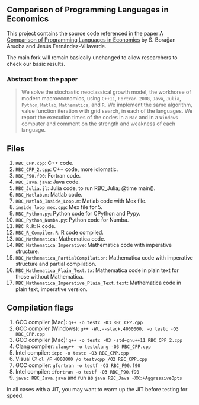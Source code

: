 ﻿## Comparison of Programming Languages in Economics

This project contains the source code referenced in the paper [A Comparison of
Programming Languages in Economics][1] by S. Borağan Aruoba and Jesús
Fernández-Villaverde.

The main fork will remain basically unchanged to allow researchers to check our
basic results.

### Abstract from the paper

> We solve the stochastic neoclassical growth model, the workhorse of modern
> macroeconomics, using `C++11`, `Fortran 2008`, `Java`, `Julia`, `Python`,
> `Matlab`, `Mathematica`, and `R`. We implement the same algorithm, value
> function iteration with grid search, in each of the languages. We report the
> execution times of the codes in a `Mac` and in a `Windows` computer and
> comment on the strength and weakness of each language.

## Files

1. `RBC_CPP.cpp`: C++ code. 
2. `RBC_CPP_2.cpp`: C++ code, more idiomatic.
3. `RBC_F90.f90`: Fortran code.
4. `RBC_Java.java`: Java code.
5. `RBC_Julia.jl`: Julia code, to run RBC_Julia; @time main().
6. `RBC_Matlab.m`: Matlab code.
7. `RBC_Matlab_Inside_Loop.m`: Matlab code with Mex file.
8. `inside_loop_mex.cpp`: Mex file for 5.
9. `RBC_Python.py`: Python code for CPython and Pypy.
10. `RBC_Python_Numba.py`: Python code for Numba.
11. `RBC_R.R`: R code.
12. `RBC_R_Compiler.R`: R code compiled.
13. `RBC_Mathematica`: Mathematica code.
14. `RBC_Mathematica_Imperative`: Mathematica code with imperative structure.
15. `RBC_Mathematica_PartialCompilation`: Mathematica code with imperative
    structure and partial compilation.
16. `RBC_Mathematica_Plain_Text.tx`: Mathematica code in plain text for those
    without Mathematica.
17. `RBC_Mathematica_Imperative_Plain_Text.text`: Mathematica code in plain
    text, imperative version.

## Compilation flags

1. GCC compiler (Mac): `g++ -o testc -O3 RBC_CPP.cpp`
2. GCC compiler (Windows): `g++ -Wl,--stack,4000000, -o testc -O3 RBC_CPP.cpp`
3. GCC compiler (Mac): `g++ -o testc -O3 -std=gnu++11 RBC_CPP_2.cpp`
4. Clang compiler: `clang++ -o testclang -O3 RBC_CPP.cpp`
5. Intel compiler: `icpc -o testc -O3 RBC_CPP.cpp`
6. Visual C: `cl /F 4000000 /o testvcpp /O2 RBC_CPP.cpp`
7. GCC compiler: `gfortran -o testf -O3 RBC_F90.f90`
8. Intel compiler: `ifortran -o testf -O3 RBC_F90.f90`
9. `javac RBC_Java.java` and run as `java RBC_Java -XX:+AggressiveOpts`

In all cases with a JIT, you may want to warm up the JIT before testing for
speed.

[1]: http://economics.sas.upenn.edu/~jesusfv/comparison_languages.pdf
